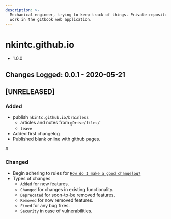 ```yaml
---
description: >-
  Mechanical engineer, trying to keep track of things. Private repository to
  work in the gitbook web application.
---
```


# nkintc.github.io



* 1.0.0

## Changes Logged: 0.0.1 - 2020-05-21

## \[UNRELEASED\]

### Added

* publish `nkintc.github.io/brainless`  
  * articles and notes from `gDrive/files/` 
  * `leave`
* Added first changelog 
* Published blank online with github pages.

\#

### Changed

* Begin adhering to rules  for [`How do I make a good changelog?`](https://keepachangelog.com/en/1.0.0/%20)
* Types of changes
  * `Added` for new features.
  * `Changed` for changes in existing functionality.
  * `Deprecated` for soon-to-be removed features.
  * `Removed` for now removed features.
  * `Fixed` for any bug fixes.
  * `Security` in case of vulnerabilities.

